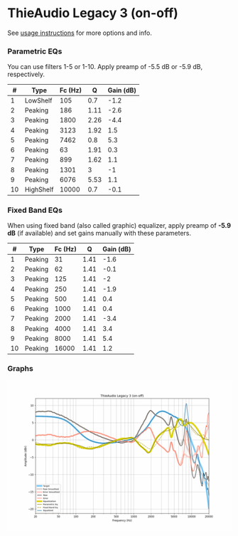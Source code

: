 # ThieAudio Legacy 3 (on-off)
See [usage instructions](https://github.com/jaakkopasanen/AutoEq#usage) for more options and info.

### Parametric EQs
You can use filters 1-5 or 1-10. Apply preamp of -5.5 dB or -5.9 dB, respectively.

|   # | Type      |   Fc (Hz) |    Q |   Gain (dB) |
|-----|-----------|-----------|------|-------------|
|   1 | LowShelf  |       105 | 0.7  |        -1.2 |
|   2 | Peaking   |       186 | 1.11 |        -2.6 |
|   3 | Peaking   |      1800 | 2.26 |        -4.4 |
|   4 | Peaking   |      3123 | 1.92 |         1.5 |
|   5 | Peaking   |      7462 | 0.8  |         5.3 |
|   6 | Peaking   |        63 | 1.91 |         0.3 |
|   7 | Peaking   |       899 | 1.62 |         1.1 |
|   8 | Peaking   |      1301 | 3    |        -1   |
|   9 | Peaking   |      6076 | 5.53 |         1.1 |
|  10 | HighShelf |     10000 | 0.7  |        -0.1 |

### Fixed Band EQs
When using fixed band (also called graphic) equalizer, apply preamp of **-5.9 dB** (if available) and set gains manually with these parameters.

|   # | Type    |   Fc (Hz) |    Q |   Gain (dB) |
|-----|---------|-----------|------|-------------|
|   1 | Peaking |        31 | 1.41 |        -1.6 |
|   2 | Peaking |        62 | 1.41 |        -0.1 |
|   3 | Peaking |       125 | 1.41 |        -2   |
|   4 | Peaking |       250 | 1.41 |        -1.9 |
|   5 | Peaking |       500 | 1.41 |         0.4 |
|   6 | Peaking |      1000 | 1.41 |         0.4 |
|   7 | Peaking |      2000 | 1.41 |        -3.4 |
|   8 | Peaking |      4000 | 1.41 |         3.4 |
|   9 | Peaking |      8000 | 1.41 |         5.4 |
|  10 | Peaking |     16000 | 1.41 |         1.2 |

### Graphs
![](./ThieAudio%20Legacy%203%20(on-off).png)
